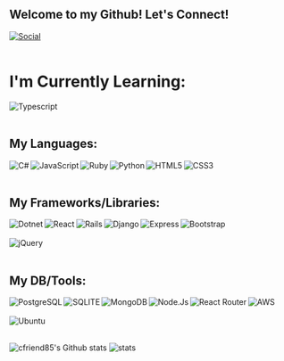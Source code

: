 ## Welcome to my Github! Let's Connect!
<a href="https://www.linkedin.com/in/charles-friend-8b4603199/" target="_blank"><img src="https://img.shields.io/badge/LinkedIn-0077B5?style=for-the-badge&logo=linkedin&logoColor=white" alt="Social"></a>
<br></br>

# I'm Currently Learning:
<img src="https://img.shields.io/badge/TypeScript-007ACC?style=for-the-badge&logo=typescript&logoColor=white" alt="Typescript" align="left" /> 
<br></br>

## My Languages:
<img src="https://img.shields.io/badge/C%23-239120?style=for-the-badge&logo=c-sharp&logoColor=white" alt="C#" align="left" /> 
<img src="https://img.shields.io/badge/JavaScript-323330?style=for-the-badge&logo=javascript&logoColor=F7DF1E" alt="JavaScript" align="left" />
<img src="https://img.shields.io/badge/Ruby-CC342D?style=for-the-badge&logo=ruby&logoColor=white" alt="Ruby" align="left" />
<img src="https://img.shields.io/badge/Python-14354C?style=for-the-badge&logo=python&logoColor=white" alt="Python" align="left" />
<img src="https://img.shields.io/badge/HTML5-E34F26?style=for-the-badge&logo=html5&logoColor=white" alt="HTML5" align="left" />
<img src="https://img.shields.io/badge/CSS3-1572B6?style=for-the-badge&logo=css3&logoColor=white" alt="CSS3" align="left" />
<br></br>

## My Frameworks/Libraries: 
<img src="https://img.shields.io/badge/.NET-5C2D91?style=for-the-badge&logo=.net&logoColor=white" alt="Dotnet" align="left" />
<img src="https://img.shields.io/badge/React-20232A?style=for-the-badge&logo=react&logoColor=61DAFB" alt="React" align="left" />
<img src="https://img.shields.io/badge/Ruby_on_Rails-CC0000?style=for-the-badge&logo=ruby-on-rails&logoColor=white" alt="Rails" align="left" />
<img src="https://img.shields.io/badge/Django-092E20?style=for-the-badge&logo=django&logoColor=white" alt="Django" align="left" />
<img src="https://img.shields.io/badge/Express.js-404D59?style=for-the-badge" alt="Express" align="left" />
<img src="https://img.shields.io/badge/Bootstrap-563D7C?style=for-the-badge&logo=bootstrap&logoColor=white" alt="Bootstrap" align="left" /><br></br>
<img src="https://img.shields.io/badge/jQuery-0769AD?style=for-the-badge&logo=jquery&logoColor=white" alt="jQuery" align="left" />
<br></br>

## My DB/Tools:
<img src="https://img.shields.io/badge/PostgreSQL-316192?style=for-the-badge&logo=postgresql&logoColor=white" alt="PostgreSQL" align="left" />
<img src="https://img.shields.io/badge/SQLite-07405E?style=for-the-badge&logo=sqlite&logoColor=white" alt="SQLITE" align="left" />
<img src="https://img.shields.io/badge/MongoDB-4EA94B?style=for-the-badge&logo=mongodb&logoColor=white" alt="MongoDB" align="left" />
<img src="https://img.shields.io/badge/Node.js-43853D?style=for-the-badge&logo=node.js&logoColor=white" alt="Node.Js" align="left" />
<img src="https://img.shields.io/badge/React_Router-CA4245?style=for-the-badge&logo=react-router&logoColor=white" alt="React Router" align="left"/>
<img src="https://img.shields.io/badge/Amazon_AWS-232F3E?style=for-the-badge&logo=amazon-aws&logoColor=white" alt="AWS" align="left" /><br></br>
<img src="https://img.shields.io/badge/Ubuntu-E95420?style=for-the-badge&logo=ubuntu&logoColor=white" alt="Ubuntu" align="left" />
<br></br>

![cfriend85's Github stats](https://github-readme-stats.vercel.app/api?username=cfriend85&theme=moltack&show_icons=true)
![stats](https://github-readme-streak-stats.herokuapp.com/?user=cfriend85&theme=maroongold)

